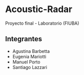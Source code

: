# Acoustic-Radar
Proyecto final - Laboratorio (FIUBA)

Integrantes
---

- Agustina Barbetta
- Eugenia Mariotti
- Manuel Porto
- Santiago Lazzari
